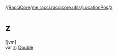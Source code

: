 //[RacciCore](../../../index.md)/[me.racci.raccicore.utils](../index.md)/[LocationPos](index.md)/[z](z.md)

# z

[jvm]\
var [z](z.md): [Double](https://kotlinlang.org/api/latest/jvm/stdlib/kotlin/-double/index.html)
